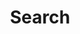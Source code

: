 ---
title: "Search" # in any language you want
layout: "search" # is necessary
# url: "/archive"
# description: "Description for Search"
summary: "search"
#placeholder: "placeholder text in search input box"
---